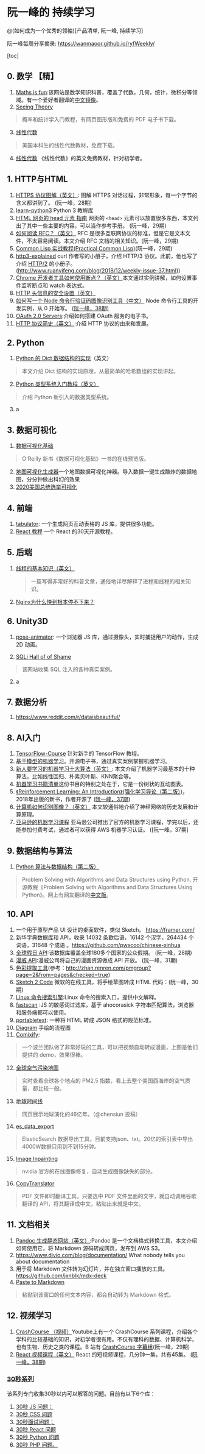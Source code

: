# 阮一峰的 持续学习
@(如何成为一个优秀的领袖)[产品清单, 阮一峰, 持续学习]

阮一峰每周分享摘录: https://wanmaoor.github.io/ryfWeekly/

[toc]


## 0. 数学 【精】
1. [Maths is fun](https://www.mathsisfun.com/):该网站是数学知识科普，覆盖了代数，几何，统计，微积分等领域。有一个爱好者翻译的[中文镜像](http://www.shuxuele.com/index.html)。
2. [Seeing Theory](https://seeing-theory.brown.edu/#firstPage)
> 概率和统计学入门教程，有网页图形版和免费的 PDF 电子书下载。
3. [线性代数](http://joshua.smcvt.edu/linearalgebra/#current_version)
> 美国本科生的线性代数教材，免费下载。
4. [线性代数](https://hefferon.net/linearalgebra/) 《线性代数》的英文免费教材，针对初学者。


## 1. HTTP与HTML
1.  [HTTPS 协议图解（英文）](https://tls.ulfheim.net/): 图解 HTTPS 对话过程，非常形象，每一个字节的含义都讲到了。 (阮一峰，28期)
1. [learn-python3](https://github.com/jerry-git/learn-python3) Python 3 教程库
3.  [HTML 网页的 head 元素 指南](https://gethead.info/)  网页的 `<head>` 元素可以放置很多东西，本文列出了其中一些主要的内容，可以当作参考手册。 (阮一峰，29期)
4. [如何阅读 RFC？（英文）](https://web.archive.org/web/20180916071340/https://www.mnot.net/blog/2018/07/31/read_rfc) RFC 是很多互联网协议的标准，但是它是文本文件，不太容易阅读。本文介绍 RFC 文档的相关知识。(阮一峰，29期)
5. [Common Lisp 实战教程(Practical Common Lisp)](http://www.gigamonkeys.com/book/)(阮一峰，29期)
6. [http3-explained](https://github.com/bagder/http3-explained) curl 作者写的小册子，介绍 HTTP/3 协议。此前，他也写了介绍 [HTTP/2](https://daniel.haxx.se/http2/) 的小册子。
(http://www.ruanyifeng.com/blog/2018/12/weekly-issue-37.html))
9.  [Chrome 开发者工具如何使用断点？（英文）](https://codeburst.io/learn-how-to-debug-javascript-with-chrome-devtools-9514c58479db)本文通过实例讲解，如何设置事件监听断点和 watch 表达式。
10.  [HTTP 头信息的安全设置（英文）](https://int64software.com/blog/2018/11/05/hardening-website-security-part-1-http-security-headers/)
11.  [如何写一个 Node 命令行验证码图像识别工具（中文）](https://www.chenng.cn/post/Node-command-line-tool-production.html) Node 命令行工具的开发实例，从 0 开始写。 [(阮一峰，38期)](http://www.ruanyifeng.com/blog/2019/01/weekly-issue-38.html)
12.  [OAuth 2.0 Servers](https://www.oauth.com/):介绍如何搭建 OAuth 服务的电子书。
13.  [HTTP 协议简史（英文）](https://hpbn.co/brief-history-of-http/):介绍 HTTP 协议的由来和发展。

## 2.  Python
1. [Python 的 Dict 数据结构的实现](https://just-taking-a-ride.com/inside_python_dict/chapter1.html)（英文）
> 本文介绍 Dict 结构的实现原理，从最简单的哈希数组的实现讲起。
2. [Python 类型系统入门教程（英文）](https://realpython.com/python-type-checking/)
> 介绍 Python 新引入的数据类型系统。
3. a

## 3. 数据可视化
1. [数据可视化基础](https://serialmentor.com/dataviz/)
> O'Reilly 新书《数据可视化基础》一书的在线预览版。
2. [地图可视化生成器](https://kepler.gl/)一个地图数据可视化神器。导入数据一键生成酷炸的数据地图，分分钟做出科幻的效果
3. [2020美国总统选举可视化](https://www.anychart.com/blog/2020/11/06/election-maps-us-vote-live-results/)


## 4.  前端
1. [ tabulator](https://github.com/olifolkerd/tabulator): 一个生成网页互动表格的 JS 库，提供很多功能。
2. [React 教程](https://github.com/fullstackreact/30-days-of-react) 一个 React 的30天开源教程。

## 5. 后端
1. [线程的基本知识（英文）](https://www.internalpointers.com/post/gentle-introduction-multithreading)

   > 一篇写得非常好的科普文章，通俗地详尽解释了进程和线程的相关知识。

2. [Nginx为什么快到根本停不下来？](https://zhuanlan.zhihu.com/p/108031600)


## 6. Unity3D

1. [pose-animator](https://github.com/yemount/pose-animator): 一个浏览器 JS 库，通过摄像头，实时捕捉用户的动作，生成 2D 动画。

1. [SQLi Hall of of Shame](https://codecurmudgeon.com/wp/sql-injection-hall-of-shame/)
> 该网站收集 SQL 注入的各种真实案例。
2. a

## 7. 数据分析
1. https://www.reddit.com/r/dataisbeautiful/ 


## 8. AI入门
1. [TensorFlow-Course](https://github.com/open-source-for-science/TensorFlow-Course) 针对新手的 TensorFlow 教程。
2. [基于模型的机器学习](http://mbmlbook.com/)。开源电子书，通过真实案例掌握机器学习。
3. [新人要学习的机器学习十大算法（英文）](https://towardsdatascience.com/a-tour-of-the-top-10-algorithms-for-machine-learning-newbies-dde4edffae11): 本文介绍了机器学习最基本的十种算法，比如线性回归、朴素贝叶斯、KNN聚合等。
4. [机器学习书籍清单](https://anvaka.github.io/greview/hands-on-ml/1/)这份书目的特别之处在于，它是一份树状的互动图表。
5. [《Reinforcement Learning: An Introduction》(强化学习导论（第二版）)](http://incompleteideas.net/book/the-book.html)，2018年出版的新书，作者开源了 ([阮一峰，37期](http://www.ruanyifeng.com/blog/2018/12/weekly-issue-37.html))
6. [计算机如何识别图像？（英文）](https://arstechnica.com/science/2018/12/how-computers-got-shockingly-good-at-recognizing-images/) 本文较通俗地介绍了神经网络的历史发展和计算原理。
7. [亚马逊的机器学习课程](https://aws.amazon.com/training/learning-paths/machine-learning/) 亚马逊公司推出了官方的机器学习课程，学完以后，还能参加付费考试，通过者可以获得 AWS 机器学习认证。 ([阮一峰，37期]


## 9. 数据结构与算法
1. [Python 算法与数据结构（第二版）](http://interactivepython.org/runestone/static/pythonds/index.html)
> Problem Solving with Algorithms and Data Structures using Python.
> 开源教程《Problem Solving with Algorithms and Data Structures Using Python》。网上有网友翻译的[中文版](https://github.com/facert/python-data-structure-cn)。

## 10. API
1. 一个用于原型产品 UI 设计的桌面软件，类似 Sketch。 https://framer.com/
2.  新华字典数据库和 API，收录 14032 条歇后语，16142 个汉字，264434 个词语，31648 个成语 。https://github.com/pwxcoo/chinese-xinhua
3.   [全球假日 API](https://www.calendarindex.com/):该数据库覆盖全球180多个国家的公众假期。 (阮一峰，28期)
4. [ 漫威 API](https://developer.marvel.com/):漫威公司将自己的漫画资源做成 API 开放。 (阮一峰，31期)
5.  [色彩提取工具](https://color.adobe.com/#create/fromanimage)(参考：http://zhan.renren.com/pmgroup?page=2&from=pages&checked=true)
6.  [Sketch 2 Code](https://sketch2code.azurewebsites.net/) 微软的在线工具，将手绘草图转成 HTML 代码：(阮一峰，30期)
7. [Linux 命令搜索引擎](https://wangchujiang.com/linux-command/):Linux 命令的搜索入口，提供中文解释。
8. [fastscan](https://github.com/pyloque/fastscan) :JS 的敏感词过滤库，基于 ahocorasick 字符串匹配算法，浏览器和服务端都可以使用。
9.  [portabletext](https://github.com/portabletext/portabletext): 一种将 HTML 转成 JSON 格式的规范标准。
10.  [Diagram](https://webdemo.myscript.com/views/diagram/index.html#/edit) 手绘的流程图
11.  [Comixify](https://comixify.ii.pw.edu.pl/):
> 一个波兰团队做了非常好玩的工具，可以把视频自动转成漫画，上图是他们提供的 demo，效果很棒。

12.  [全球空气污染地图](https://www.purpleair.com/map)
> 实时查看全球各个地点的 PM2.5 指数，看上去整个美国西海岸的空气质量，都比较一般。

13.  [地球时间线](http://timelineofearth.com/)
> 网页展示地球演化的46亿年。（@chensiun 投稿）
14.  [es_data_export](https://github.com/760515805/es_data_export) 
> ElasticSearch 数据导出工具，目前支持json、txt。20亿的索引表中导出4000W数据只用到不到15分钟。

15.  [Image Inpainting](https://www.nvidia.com/research/inpainting/)
> nvidia 官方的在线图像修复，自动生成图像缺失的部分。

16.  [CopyTranslator](https://github.com/elliottzheng/CopyTranslator/blob/master/README_zh.md)
> PDF 文件即时翻译工具。只要选中 PDF 文件里面的文字，就自动调用谷歌翻译的 API，将其翻译成中文，粘贴出来就是中文。



## 11. 文档相关
1.   [Pandoc 生成静态网站（英文）](https://christianfei.com/posts/2018-10-31-my-current-blogging-stack/):Pandoc 是一个文档格式转换工具，本文介绍如何使用它，将 Markdown 源码转成网页，发布到 AWS S3。
2.  https://www.divio.com/blog/documentation/ What nobody tells you about documentation
3.  用于将 Markdown 文件转为幻灯片，并在独立窗口播放的工具。 https://github.com/jxnblk/mdx-deck
4.  [Paste to Markdown](https://euangoddard.github.io/clipboard2markdown/)
> 粘贴到该窗口的任何文本内容，都会自动转为 Markdown 格式。

 

## 12. 视频学习
1. [CrashCourse （视频）](https://www.youtube.com/user/crashcourse)Youtube上有一个 CrashCourse 系列课程，介绍各个学科的比较基础的知识，对初学者很有用。不仅有理科的数据、计算机科学，也有生物、历史之类的课程。B 站有 [CrashCourse 字幕组](http://space.bilibili.com/290704043/#/)(阮一峰，29期)
2. [React 视频课程（英文）](https://scrimba.com/g/glearnreact) React 的短视频课程，几分钟一集，共有45集。 [(阮一峰，38期)](http://www.ruanyifeng.com/blog/2019/01/weekly-issue-38.html)

### [30秒系列](https://github.com/30-seconds/30-seconds-of-code)
该系列专门收集30秒以内可以解答的问题。目前有以下6个库：
1. [30秒 JS 问题；](https://github.com/30-seconds/30-seconds-of-code)
2. [30秒 CSS 问题](https://30-seconds.github.io/30-seconds-of-css/)
3. [30秒面试问题；](https://30secondsofinterviews.org/)
4. [30秒 React 问题](https://github.com/30-seconds/30-seconds-of-react)
5. [30秒 Python 问题](https://github.com/kriadmin/30-seconds-of-python-code)
6. [30秒 PHP 问题。](https://github.com/appzcoder/30-seconds-of-php-code)

